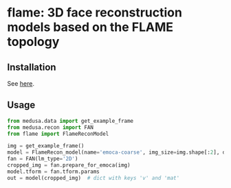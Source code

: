 # flame: 3D face reconstruction models based on the FLAME topology

## Installation

See [here](https://medusa.lukas-snoek.com/medusa/getting_started/installation.html).

## Usage

```python
from medusa.data import get_example_frame
from medusa.recon import FAN
from flame import FlameReconModel

img = get_example_frame()
model = FlameRecon_model(name='emoca-coarse', img_size=img.shape[:2], device='cpu')
fan = FAN(lm_type='2D')
cropped_img = fan.prepare_for_emoca(img)
model.tform = fan.tform.params
out = model(cropped_img)  # dict with keys 'v' and 'mat'
```

